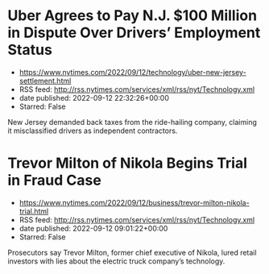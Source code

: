 # Uber Agrees to Pay N.J. $100 Million in Dispute Over Drivers’ Employment Status
 - https://www.nytimes.com/2022/09/12/technology/uber-new-jersey-settlement.html
 - RSS feed: http://rss.nytimes.com/services/xml/rss/nyt/Technology.xml
 - date published: 2022-09-12 22:32:26+00:00
 - Starred: False

New Jersey demanded back taxes from the ride-hailing company, claiming it misclassified drivers as independent contractors.

# Trevor Milton of Nikola Begins Trial in Fraud Case
 - https://www.nytimes.com/2022/09/12/business/trevor-milton-nikola-trial.html
 - RSS feed: http://rss.nytimes.com/services/xml/rss/nyt/Technology.xml
 - date published: 2022-09-12 09:01:22+00:00
 - Starred: False

Prosecutors say Trevor Milton, former chief executive of Nikola, lured retail investors with lies about the electric truck company’s technology.
